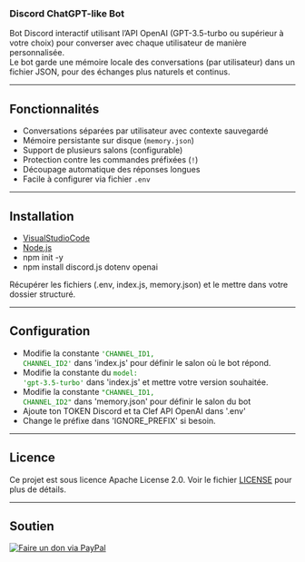 ### Discord ChatGPT-like Bot

Bot Discord interactif utilisant l’API OpenAI (GPT-3.5-turbo ou supérieur à votre choix) pour converser avec chaque utilisateur de manière personnalisée.  
Le bot garde une mémoire locale des conversations (par utilisateur) dans un fichier JSON, pour des échanges plus naturels et continus.

---

## Fonctionnalités

- Conversations séparées par utilisateur avec contexte sauvegardé  
- Mémoire persistante sur disque (`memory.json`)  
- Support de plusieurs salons (configurable)  
- Protection contre les commandes préfixées (`!`)  
- Découpage automatique des réponses longues  
- Facile à configurer via fichier `.env`

---

## Installation

- [VisualStudioCode](https://code.visualstudio.com/)
- [Node.js](https://nodejs.org/fr)
- npm init -y
- npm install discord.js dotenv openai

Récupérer les fichiers (.env, index.js, memory.json) et le mettre dans votre dossier structuré.

---

## Configuration

- Modifie la constante <code style="color : green">'CHANNEL_ID1, CHANNEL_ID2'</code> dans 'index.js' pour définir le salon où le bot répond.
- Modifie la constante du <code style="color : green">model: 'gpt-3.5-turbo'</code> dans 'index.js' et mettre votre version souhaitée.
- Modifie la constante <code style="color : green">"CHANNEL_ID1, CHANNEL_ID2"</code> dans 'memory.json' pour définir le salon du bot
- Ajoute ton TOKEN Discord et ta Clef API OpenAI dans '.env'
- Change le préfixe dans 'IGNORE_PREFIX' si besoin.

---

## Licence
Ce projet est sous licence Apache License 2.0.
Voir le fichier [LICENSE](https://github.com/GhostPunishR/BotGPT/blob/main/LICENSE) pour plus de détails.

---

## Soutien
[![Faire un don via PayPal](https://img.shields.io/badge/PayPal-Faire_un_don-00457C?style=for-the-badge&logo=paypal)](https://www.paypal.me/MrUrbain)
